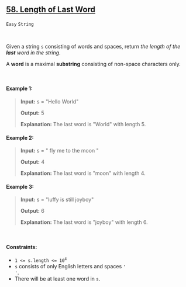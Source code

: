 ## [58. Length of Last Word](https://leetcode.com/problems/length-of-last-word/)

<code>Easy</code> <code>String</code>

<br>

Given a string <code>s</code> consisting of words and spaces, return *the length of the __last__ word in the string*.

A __word__ is a maximal __substring__ consisting of non-space characters only.

<br>

#### Example 1:

> __Input:__ s = "Hello World"
>
> __Output:__ 5
>
> __Explanation:__ The last word is "World" with length 5.

#### Example 2:

> __Input:__ s = "   fly me   to   the moon  "
>
> __Output:__ 4
>
> __Explanation:__ The last word is "moon" with length 4.

#### Example 3:

> __Input:__ s = "luffy is still joyboy"
>
> __Output:__ 6
>
> __Explanation:__ The last word is "joyboy" with length 6.

<br>

#### Constraints:

- <code>1 <= s.length <= 10<sup>4</sup></code>
- <code>s</code> consists of only English letters and spaces <code>' '</code>.
- There will be at least one word in <code>s</code>.